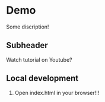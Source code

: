 # Demo

Some discription!

## Subheader

Watch tutorial on Youtube?

## Local development

1. Open index.html in your browser!!!